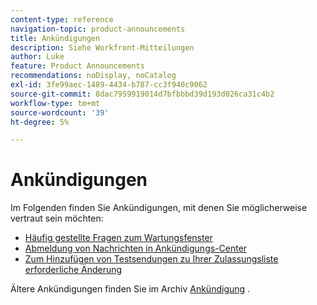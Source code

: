 ```yaml
---
content-type: reference
navigation-topic: product-announcements
title: Ankündigungen
description: Siehe Workfront-Mitteilungen
author: Luke
feature: Product Announcements
recommendations: noDisplay, noCatalog
exl-id: 3fe99aec-1489-4434-b787-cc3f940c9062
source-git-commit: 8dac7959919014d7bfbbbd39d193d026ca31c4b2
workflow-type: tm+mt
source-wordcount: '39'
ht-degree: 5%

---
```


# Ankündigungen

Im Folgenden finden Sie Ankündigungen, mit denen Sie möglicherweise vertraut sein möchten:

* [Häufig gestellte Fragen zum Wartungsfenster](../../product-announcements/announcements/maintenance-window-faq.md)
* [Abmeldung von Nachrichten in Ankündigungs-Center](unsubscribe-from-ac-messages.md)
* [Zum Hinzufügen von Testsendungen zu Ihrer Zulassungsliste erforderliche Änderung](proofhq-domain-change-workfront.md)


Ältere Ankündigungen finden Sie im Archiv [Ankündigung](announcement-archive/announcement-archive.md) .
